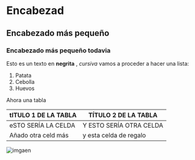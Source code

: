 # Encabezad
## Encabezado más pequeño
###  Encabezado más pequeño todavia
Esto es un texto en **negrita** , *cursiva* 
vamos a proceder a hacer una lista:
1. Patata
2. Cebolla
3. Huevos


Ahora una tabla

tITULO 1 DE LA TABLA|TÍTULO 2 DE LA TABLA
--------------------|---------------------
eSTO SERÍA LA CELDA|Y ESTO SERÍA OTRA CELDA
Añado otra celd más| y esta celda de regalo


![imgaen](https://i.pinimg.com/originals/19/89/f3/1989f3c53191f7044006bf67250256ac.jpg)
